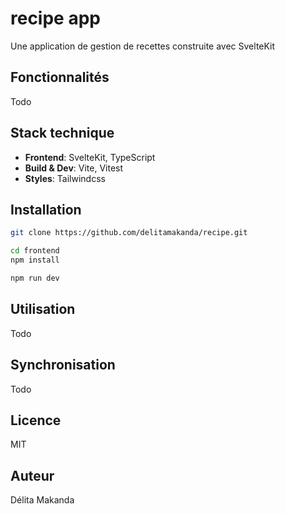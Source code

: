 # recipe app

Une application de gestion de recettes construite avec SvelteKit

## Fonctionnalités
Todo

## Stack technique
- __Frontend__: SvelteKit, TypeScript
- __Build & Dev__: Vite, Vitest
- __Styles__: Tailwindcss


## Installation
```bash
git clone https://github.com/delitamakanda/recipe.git

cd frontend
npm install

npm run dev
```

## Utilisation
Todo

## Synchronisation
Todo

## Licence
MIT

## Auteur
Délita Makanda